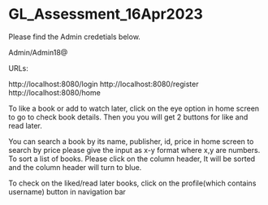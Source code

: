 # GL_Assessment_16Apr2023

Please find the Admin credetials below.

Admin/Admin18@

URLs:

http://localhost:8080/login 
http://localhost:8080/register 
http://localhost:8080/home

To like a book or add to watch later, click on the eye option in home screen to go to check book details. Then you you will get 2 buttons for like and read later.

You can search a book by its name, publisher, id, price in home screen to search by price please give the input as x-y format where x,y are numbers. 
To sort a list of books. Please click on the column header, It will be sorted and the column header will turn to blue.

To check on the liked/read later books, click on the profile(which contains username) button in navigation bar
